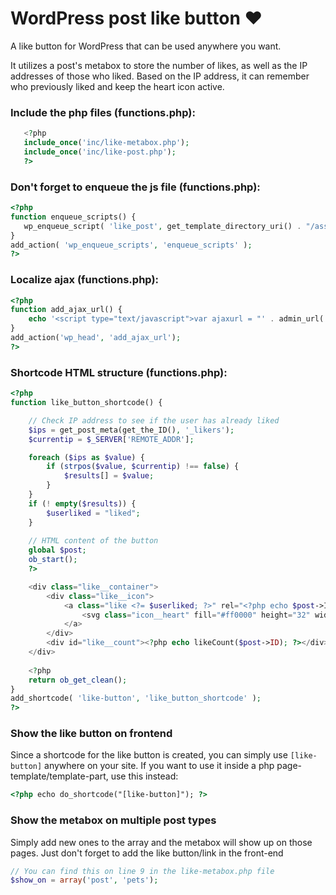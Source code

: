 WordPress post like button ♥
===================
A like button for WordPress that can be used anywhere you want.

It utilizes a post's metabox to store the number of likes, as well as the IP addresses of those who liked. Based on the IP address, it can remember who previously liked and keep the heart icon active.

### Include the php files (functions.php):
```php
   <?php
   include_once('inc/like-metabox.php');
   include_once('inc/like-post.php');
   ?>
```

### Don't forget to enqueue the js file (functions.php):
```php
<?php
function enqueue_scripts() {
   wp_enqueue_script( 'like_post', get_template_directory_uri() . "/assets/js/like-post.js", array('jquery'), false, '1.0', true);  
}
add_action( 'wp_enqueue_scripts', 'enqueue_scripts' );
?>
```

### Localize ajax (functions.php):
```php
<?php
function add_ajax_url() {
    echo '<script type="text/javascript">var ajaxurl = "' . admin_url('admin-ajax.php') . '";</script>';
}
add_action('wp_head', 'add_ajax_url');
?>
```

### Shortcode HTML structure (functions.php):
```php
<?php
function like_button_shortcode() {

    // Check IP address to see if the user has already liked
    $ips = get_post_meta(get_the_ID(), '_likers');
    $currentip = $_SERVER['REMOTE_ADDR'];

    foreach ($ips as $value) {
        if (strpos($value, $currentip) !== false) {
            $results[] = $value;
        }
    }
    if (! empty($results)) {
        $userliked = "liked";
    }
    
    // HTML content of the button
    global $post;
    ob_start();
    ?>

    <div class="like__container">
        <div class="like__icon">
            <a class="like <?= $userliked; ?>" rel="<?php echo $post->ID; ?>">
                <svg class="icon__heart" fill="#ff0000" height="32" width="32" stroke="grey" stroke-linecap="round" stroke-linejoin="round" stroke-width="1.5" viewBox="0 0 24 24"  xmlns="http://www.w3.org/2000/svg"><path d="M20.84 4.61a5.5 5.5 0 0 0-7.78 0L12 5.67l-1.06-1.06a5.5 5.5 0 0 0-7.78 7.78l1.06 1.06L12 21.23l7.78-7.78 1.06-1.06a5.5 5.5 0 0 0 0-7.78z"/></svg>
            </a>
        </div>
        <div id="like__count"><?php echo likeCount($post->ID); ?></div>
    </div>
    
    <?php
    return ob_get_clean();
}
add_shortcode( 'like-button', 'like_button_shortcode' );
?>
```

### Show the like button on frontend
Since a shortcode for the like button is created, you can simply use ``[like-button]`` anywhere on your site. If you want to use it inside a php page-template/template-part, use this instead:
```html
<?php echo do_shortcode("[like-button]"); ?>
```

### Show the metabox on multiple post types
Simply add new ones to the array and the metabox will show up on those pages. Just don't forget to add the like button/link in the front-end
```php
// You can find this on line 9 in the like-metabox.php file
$show_on = array('post', 'pets');
```
